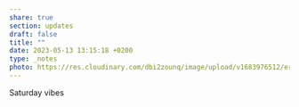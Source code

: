 ```yaml
---
share: true
section: updates
draft: false
title: ""
date: 2023-05-13 13:15:18 +0200
type: _notes
photo: https://res.cloudinary.com/dbi2zounq/image/upload/v1683976512/ersloilvqicgal3wjqgw.jpg
---
```



Saturday vibes 

